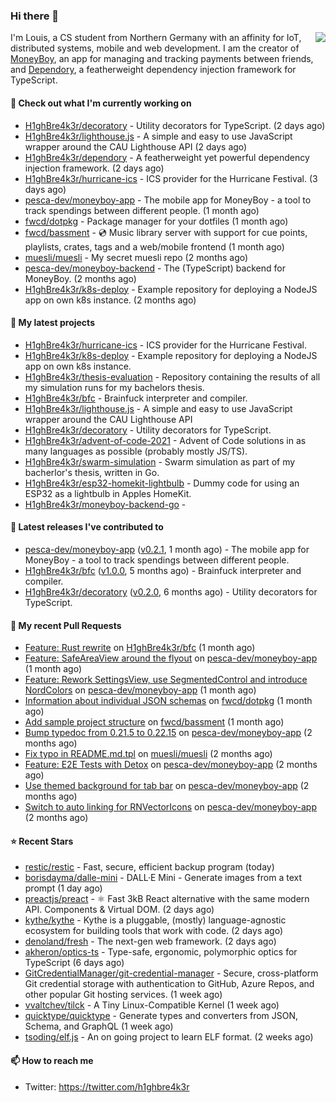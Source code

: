 ### Hi there 👋


<img align="right" src="https://github-readme-stats.vercel.app/api?username=h1ghbre4k3r">

I'm Louis, a CS student from Northern Germany with an affinity for IoT, distributed systems, mobile and web development. I am the creator of [MoneyBoy](https://github.com/pesca-dev/moneyboy-app), an app for managing and tracking payments between friends, and [Dependory](https://github.com/H1ghBre4k3r/dependory), a featherweight dependency injection framework for TypeScript.

#### 👷 Check out what I'm currently working on

- [H1ghBre4k3r/decoratory](https://github.com/H1ghBre4k3r/decoratory) - Utility decorators for TypeScript. (2 days ago)
- [H1ghBre4k3r/lighthouse.js](https://github.com/H1ghBre4k3r/lighthouse.js) - A simple and easy to use JavaScript wrapper around the CAU Lighthouse API (2 days ago)
- [H1ghBre4k3r/dependory](https://github.com/H1ghBre4k3r/dependory) - A featherweight yet powerful dependency injection framework. (2 days ago)
- [H1ghBre4k3r/hurricane-ics](https://github.com/H1ghBre4k3r/hurricane-ics) - ICS provider for the Hurricane Festival. (3 days ago)
- [pesca-dev/moneyboy-app](https://github.com/pesca-dev/moneyboy-app) - The mobile app for MoneyBoy - a tool to track spendings between different people. (1 month ago)
- [fwcd/dotpkg](https://github.com/fwcd/dotpkg) - Package manager for your dotfiles (1 month ago)
- [fwcd/bassment](https://github.com/fwcd/bassment) - 💿️ Music library server with support for cue points, playlists, crates, tags and a web/mobile frontend (1 month ago)
- [muesli/muesli](https://github.com/muesli/muesli) - My secret muesli repo (2 months ago)
- [pesca-dev/moneyboy-backend](https://github.com/pesca-dev/moneyboy-backend) - The (TypeScript) backend for MoneyBoy. (2 months ago)
- [H1ghBre4k3r/k8s-deploy](https://github.com/H1ghBre4k3r/k8s-deploy) - Example repository for deploying a NodeJS app on own k8s instance. (2 months ago)

#### 🌱 My latest projects

- [H1ghBre4k3r/hurricane-ics](https://github.com/H1ghBre4k3r/hurricane-ics) - ICS provider for the Hurricane Festival.
- [H1ghBre4k3r/k8s-deploy](https://github.com/H1ghBre4k3r/k8s-deploy) - Example repository for deploying a NodeJS app on own k8s instance.
- [H1ghBre4k3r/thesis-evaluation](https://github.com/H1ghBre4k3r/thesis-evaluation) - Repository containing the results of all my simulation runs for my bachelors thesis.
- [H1ghBre4k3r/bfc](https://github.com/H1ghBre4k3r/bfc) - Brainfuck interpreter and compiler.
- [H1ghBre4k3r/lighthouse.js](https://github.com/H1ghBre4k3r/lighthouse.js) - A simple and easy to use JavaScript wrapper around the CAU Lighthouse API
- [H1ghBre4k3r/decoratory](https://github.com/H1ghBre4k3r/decoratory) - Utility decorators for TypeScript.
- [H1ghBre4k3r/advent-of-code-2021](https://github.com/H1ghBre4k3r/advent-of-code-2021) - Advent of Code solutions in as many languages as possible (probably mostly JS/TS).
- [H1ghBre4k3r/swarm-simulation](https://github.com/H1ghBre4k3r/swarm-simulation) - Swarm simulation as part of my bacherlor&#39;s thesis, written in Go.
- [H1ghBre4k3r/esp32-homekit-lightbulb](https://github.com/H1ghBre4k3r/esp32-homekit-lightbulb) - Dummy code for using an ESP32 as a lightbulb in Apples HomeKit.
- [H1ghBre4k3r/moneyboy-backend-go](https://github.com/H1ghBre4k3r/moneyboy-backend-go) - 

#### 🔭 Latest releases I've contributed to

- [pesca-dev/moneyboy-app](https://github.com/pesca-dev/moneyboy-app) ([v0.2.1](https://github.com/pesca-dev/moneyboy-app/releases/tag/v0.2.1), 1 month ago) - The mobile app for MoneyBoy - a tool to track spendings between different people.
- [H1ghBre4k3r/bfc](https://github.com/H1ghBre4k3r/bfc) ([v1.0.0](https://github.com/H1ghBre4k3r/bfc/releases/tag/v1.0.0), 5 months ago) - Brainfuck interpreter and compiler.
- [H1ghBre4k3r/decoratory](https://github.com/H1ghBre4k3r/decoratory) ([v0.2.0](https://github.com/H1ghBre4k3r/decoratory/releases/tag/v0.2.0), 6 months ago) - Utility decorators for TypeScript.

#### 🔨 My recent Pull Requests

- [Feature: Rust rewrite](https://github.com/H1ghBre4k3r/bfc/pull/1) on [H1ghBre4k3r/bfc](https://github.com/H1ghBre4k3r/bfc) (1 month ago)
- [Feature: SafeAreaView around the flyout](https://github.com/pesca-dev/moneyboy-app/pull/189) on [pesca-dev/moneyboy-app](https://github.com/pesca-dev/moneyboy-app) (1 month ago)
- [Feature: Rework SettingsView, use SegmentedControl and introduce NordColors](https://github.com/pesca-dev/moneyboy-app/pull/186) on [pesca-dev/moneyboy-app](https://github.com/pesca-dev/moneyboy-app) (1 month ago)
- [Information about individual JSON schemas](https://github.com/fwcd/dotpkg/pull/5) on [fwcd/dotpkg](https://github.com/fwcd/dotpkg) (1 month ago)
- [Add sample project structure](https://github.com/fwcd/bassment/pull/28) on [fwcd/bassment](https://github.com/fwcd/bassment) (1 month ago)
- [Bump typedoc from 0.21.5 to 0.22.15](https://github.com/pesca-dev/moneyboy-app/pull/182) on [pesca-dev/moneyboy-app](https://github.com/pesca-dev/moneyboy-app) (2 months ago)
- [Fix typo in README.md.tpl](https://github.com/muesli/muesli/pull/4) on [muesli/muesli](https://github.com/muesli/muesli) (2 months ago)
- [Feature: E2E Tests with Detox](https://github.com/pesca-dev/moneyboy-app/pull/177) on [pesca-dev/moneyboy-app](https://github.com/pesca-dev/moneyboy-app) (2 months ago)
- [Use themed background for tab bar](https://github.com/pesca-dev/moneyboy-app/pull/175) on [pesca-dev/moneyboy-app](https://github.com/pesca-dev/moneyboy-app) (2 months ago)
- [Switch to auto linking for RNVectorIcons](https://github.com/pesca-dev/moneyboy-app/pull/174) on [pesca-dev/moneyboy-app](https://github.com/pesca-dev/moneyboy-app) (2 months ago)

#### ⭐ Recent Stars

- [restic/restic](https://github.com/restic/restic) - Fast, secure, efficient backup program (today)
- [borisdayma/dalle-mini](https://github.com/borisdayma/dalle-mini) - DALL·E Mini - Generate images from a text prompt (1 day ago)
- [preactjs/preact](https://github.com/preactjs/preact) - ⚛️ Fast 3kB React alternative with the same modern API. Components &amp; Virtual DOM. (2 days ago)
- [kythe/kythe](https://github.com/kythe/kythe) - Kythe is a pluggable, (mostly) language-agnostic ecosystem for building tools that work with code. (2 days ago)
- [denoland/fresh](https://github.com/denoland/fresh) - The next-gen web framework. (2 days ago)
- [akheron/optics-ts](https://github.com/akheron/optics-ts) - Type-safe, ergonomic, polymorphic optics for TypeScript (6 days ago)
- [GitCredentialManager/git-credential-manager](https://github.com/GitCredentialManager/git-credential-manager) - Secure, cross-platform Git credential storage with authentication to GitHub, Azure Repos, and other popular Git hosting services. (1 week ago)
- [vvaltchev/tilck](https://github.com/vvaltchev/tilck) - A Tiny Linux-Compatible Kernel (1 week ago)
- [quicktype/quicktype](https://github.com/quicktype/quicktype) - Generate types and converters from JSON, Schema, and GraphQL (1 week ago)
- [tsoding/elf.js](https://github.com/tsoding/elf.js) - An on going project to learn ELF format. (2 weeks ago)

#### 📫 How to reach me

- Twitter: https://twitter.com/h1ghbre4k3r
